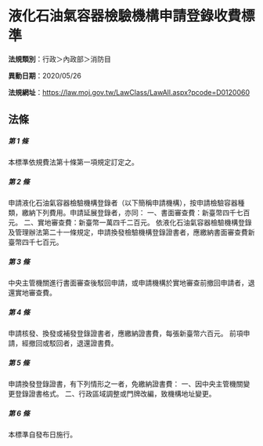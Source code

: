 # 液化石油氣容器檢驗機構申請登錄收費標準

**法規類別**：行政＞內政部＞消防目

**異動日期**：2020/05/26  

**法規網址**：https://law.moj.gov.tw/LawClass/LawAll.aspx?pcode=D0120060





## 法條
##### 第 1 條
本標準依規費法第十條第一項規定訂定之。

##### 第 2 條
申請液化石油氣容器檢驗機構登錄者（以下簡稱申請機構），按申請檢驗容器種類，繳納下列費用。申請延展登錄者，亦同：
一、書面審查費：新臺幣四千七百元。
二、實地審查費：新臺幣一萬四千二百元。
依液化石油氣容器檢驗機構登錄及管理辦法第二十一條規定，申請換發檢驗機構登錄證書者，應繳納書面審查費新臺幣四千七百元。

##### 第 3 條
中央主管機關進行書面審查後駁回申請，或申請機構於實地審查前撤回申請者，退還實地審查費。

##### 第 4 條
申請核發、換發或補發登錄證書者，應繳納證書費，每張新臺幣六百元。
前項申請，經撤回或駁回者，退還證書費。

##### 第 5 條
申請換發登錄證書，有下列情形之一者，免繳納證書費：
一、因中央主管機關變更登錄證書格式。
二、行政區域調整或門牌改編，致機構地址變更。

##### 第 6 條
本標準自發布日施行。


